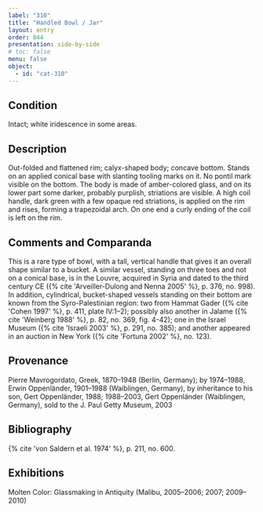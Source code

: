```yaml
---
label: "310"
title: "Handled Bowl / Jar"
layout: entry
order: 844
presentation: side-by-side
# toc: false
menu: false
object:
  - id: "cat-310"
---
```


## Condition

Intact; white iridescence in some areas.

## Description

Out-folded and flattened rim; calyx-shaped body; concave bottom. Stands on an applied conical base with slanting tooling marks on it. No pontil mark visible on the bottom. The body is made of amber-colored glass, and on its lower part some darker, probably purplish, striations are visible. A high coil handle, dark green with a few opaque red striations, is applied on the rim and rises, forming a trapezoidal arch. On one end a curly ending of the coil is left on the rim.

## Comments and Comparanda

This is a rare type of bowl, with a tall, vertical handle that gives it an overall shape similar to a bucket. A similar vessel, standing on three toes and not on a conical base, is in the Louvre, acquired in Syria and dated to the third century CE ({% cite 'Arveiller-Dulong and Nenna 2005' %}, p. 376, no. 998). In addition, cylindrical, bucket-shaped vessels standing on their bottom are known from the Syro-Palestinian region: two from Hammat Gader ({% cite 'Cohen 1997' %}, p. 411, plate IV:1–2); possibly also another in Jalame ({% cite 'Weinberg 1988' %}, p. 82, no. 369, fig. 4-42); one in the Israel Museum ({% cite 'Israeli 2003' %}, p. 291, no. 385); and another appeared in an auction in New York ({% cite 'Fortuna 2002' %}, no. 123).

## Provenance

Pierre Mavrogordato, Greek, 1870–1948 (Berlin, Germany); by 1974–1988, Erwin Oppenländer, 1901–1988 (Waiblingen, Germany), by inheritance to his son, Gert Oppenländer, 1988; 1988–2003, Gert Oppenländer (Waiblingen, Germany), sold to the J. Paul Getty Museum, 2003

## Bibliography

{% cite 'von Saldern et al. 1974' %}, p. 211, no. 600.

## Exhibitions

Molten Color: Glassmaking in Antiquity (Malibu, 2005–2006; 2007; 2009–2010)